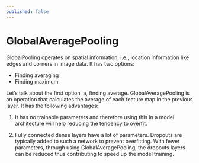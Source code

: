 ```yaml
---
published: false
---
```

# GlobalAveragePooling

GlobalPooling operates on spatial information, i.e., location information like edges and corners in image data. It has two options:
- Finding averaging
- Finding maximum

Let’s talk about the first option, a, finding average. GlobalAveragePooling is an operation that calculates the average of each feature map in the previous layer. It has the following advantages:

1. It has no trainable parameters and therefore using this in a model architecture will help 		reducing the tendency to overfit.

2. Fully connected dense layers have a lot of parameters. Dropouts are typically added to such a network to prevent overfitting. With fewer parameters, through using GlobalAveragePooling, the dropouts layers can be reduced thus contributing to speed up the model training.
